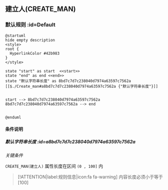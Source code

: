 ## 建立人(CREATE_MAN) <!-- {docsify-ignore-all} -->

   

### 默认规则 :id=Default

```plantuml
@startuml
hide empty description
<style>
root {
  HyperlinkColor #42b983
}
</style>

state "start" as start  <<start>>
state "end" as end <<end>>
state "默认字符串长度" as 8bd7c7d7c238040d7974a63597c7562a [[$./Create_man#a8bd7c7d7c238040d7974a63597c7562a {"默认字符串长度"}]]


start --> 8bd7c7d7c238040d7974a63597c7562a 
8bd7c7d7c238040d7974a63597c7562a --> end 


@enduml
```

#### 条件说明

##### 默认字符串长度 :id=a8bd7c7d7c238040d7974a63597c7562a


*关键条件*


`CREATE_MAN(建立人)` 属性长度在区间 `(0 , 100]` 内

> [!ATTENTION|label:规则信息|icon:fa fa-warning]
> 内容长度必须小于等于[100]







